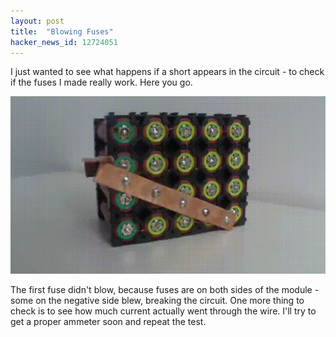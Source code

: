 ```yaml
---
layout: post
title:  "Blowing Fuses"
hacker_news_id: 12724051
---
```


I just wanted to see what happens if a short appears in the circuit - to check if the fuses I made really work. Here you go.

![Blowing fuses](/i/blowing-fuses.gif)

The first fuse didn't blow, because fuses are on both sides of the module - some on the negative side blew, breaking the circuit. One more thing to check is to see how much current actually went through the wire. I'll try to get a proper ammeter soon and repeat the test.
